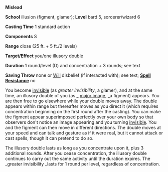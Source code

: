  **Mislead**

**School** illusion (figment, glamer); **Level** bard 5, sorcerer/wizard 6

**Casting Time** 1 standard action

**Components** S

**Range** close (25 ft. + 5 ft./2 levels)

**Target/Effect** you/one illusory double

**Duration** 1 round/level (D) and concentration + 3 rounds; see text

**Saving Throw** none or [Will](../combat.html#_will) disbelief (if interacted with); see text; **[Spell Resistance](../glossary.html#_spell-resistance)** no

You become [invisible](../glossary.html#_invisible) (as _greater invisibility_, a glamer), and at the same time, an illusory double of you (as _ [major image](majorImage.html#_major-image), _a figment) appears. You are then free to go elsewhere while your double moves away. The double appears within range but thereafter moves as you direct it (which requires concentration beginning on the first round after the casting). You can make the figment appear superimposed perfectly over your own body so that observers don't notice an image appearing and you turning [invisible](../glossary.html#_invisible). You and the figment can then move in different directions. The double moves at your speed and can talk and gesture as if it were real, but it cannot attack or cast spells, though it can pretend to do so.

The illusory double lasts as long as you concentrate upon it, plus 3 additional rounds. After you cease concentration, the illusory double continues to carry out the same activity until the duration expires. The _greater invisibility _lasts for 1 round per level, regardless of concentration.

